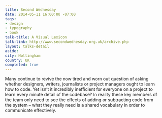 ```yaml
---
title: Second Wednesday
date: 2014-05-11 16:00:00 -07:00
tags:
- design
- typography
- book
talk-title: A Visual Lexicon
talk-link: http://www.secondwednesday.org.uk/archive.php
layout: talks-detail
aside: 
city: Nottingham
country: UK
completed: true
---
```


Many continue to revive the now tired and worn out question of asking whether designers, writers, journalists or project managers ought to learn how to code. Yet isn’t it incredibly inefficient for everyone on a project to learn every minute detail of the codebase? In reality these key members of the team only need to see the effects of adding or subtracting code from the system – what they really need is a shared vocabulary in order to communicate effectively.